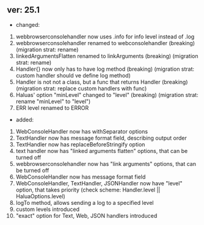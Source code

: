 ## ver: 25.1

- changed:

1. webbrowserconsolehandler now uses .info for info level instead of .log
2. webbrowserconsolehandler renamed to webconsolehandler (breaking) (migration strat: rename)
3. linkedArgumentsFlatten renamed to linkArguments (breaking) (migration strat: rename)
4. Handler{} now only has to have log method (breaking) (migration strat: custom handler should ve define log method)
5. Handler is not not a class, but a func that returns Handler (breaking) (migration strat: replace custom handlers with
   func)
6. Haluas' option "minLevel" changed to "level" (breaking) (migration strat: rename "minLevel" to "level")
7. ERR level renamed to ERROR

- added:

1. WebConsoleHandler now has withSeparator options
2. TextHandler now has message format field, describing output order
3. TextHandler now has replaceBeforeStringify option
4. text handler now has "linked arguments flatten" options, that can be turned off
5. webbrowserconsolehandler now has "link arguments" options, that can be turned off
6. WebConsoleHandler now has message format field
7. WebConsoleHandler, TextHandler, JSONHandler now have "level" option, that takes priority (check scheme:
   Handler.level || HaluaOptions.level)
8. logTo method, allows sending a log to a specified level
9. custom levels introduced
10. "exact" option for Text, Web, JSON handlers introduced
